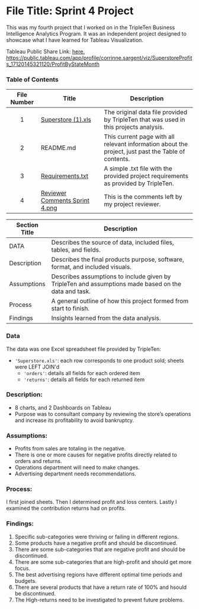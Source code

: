 # File Title: Sprint 4 Project

This was my fourth project that I worked on in the TripleTen Business Intelligence Analytics Program. It was an independent project designed to showcase what I have learned for Tableau Visualization.

Tableau Public Share Link: <a href='' target=_blank><u>here</u>.</a> https://public.tableau.com/app/profile/corrinne.sargent/viz/SuperstoreProfits_17120145321120/ProfitByStateMonth

### Table of Contents
| File Number | Title | Description |
| :-----------: | ----------- |----------- |
| 1 | [Superstore (1).xls](https://github.com/CorriSarge/TripleTen_projects/blob/main/SuperStore%20Consult/Superstore%20(1).xls) | The original data file provided by TripleTen that was used in this projects analysis. |
| 2 | README.md | This current page with all relevant information about the project, just past the Table of contents. |
| 3 | [Requirements.txt](https://github.com/CorriSarge/TripleTen_projects/blob/main/SuperStore%20Consult/Requirements) | A simple .txt file with the provided project requirements as provided by TripleTen. |
| 4 | [Reviewer Comments Sprint 4.png](https://github.com/CorriSarge/TripleTen_projects/blob/main/SuperStore%20Consult/Reviewer%20Comments%20Sprint%204.png) | This is the comments left by my project reviewer. |

| Section Title | Description |
| ----------- |----------- |
| DATA | Describes the source of data, included files, tables, and fields. |
| Description | Describes the final products purpose, software, format, and included visuals. |
| Assumptions | Describes assumptions to include given by TripleTen and assumptions made based on the data and task. |
| Process | A general outline of how this project formed from start to finish. |
| Findings | Insights learned from the data analysis. |

### Data
The data was one Excel spreadsheet file provided by TripleTen:
- `'Superstore.xls'`: each row corresponds to one product sold; sheets were LEFT JOIN'd
    - `'orders'`: details all fields for each ordered item
    - `'returns'`: details all fields for each returned item

### Description:
- 8 charts, and 2 Dashboards on Tableau
- Purpose was to consultant company by reviewing the store’s operations and increase its profitability to avoid bankruptcy.

### Assumptions:
- Profits from sales are totaling in the negative.	
- There is one or more causes for negative profits directly related to orders and returns.
- Operations department will need to make changes.
- Advertising department needs recommendations.

### Process:
I first joined sheets.
Then I determined profit and loss centers.
Lastly I examined the contribution returns had on profits.

### Findings:
1. Specific sub-categories were thriving or failing in different regions.
2. Some products have a negative profit and should be discontinued.
3. There are some sub-categories that are negative profit and should be discontinued.
4. There are some sub-categories that are high-profit and should get more focus.
5. The best advertising regions have different optimal time periods and budgets.
6. There are several products that have a return rate of 100% and hsould be discontinued.
7. The High-returns need to be investigated to prevent future problems.

